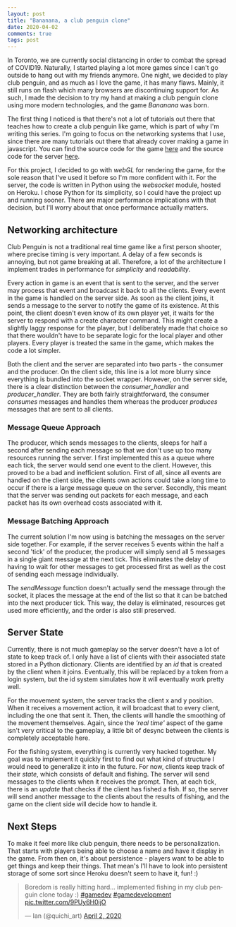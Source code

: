 ```yaml
---
layout: post
title: "Bananana, a club penguin clone"
date: 2020-04-02
comments: true
tags: post
---
```


In Toronto, we are currently social distancing in order to combat the spread of COVID19. Naturally, I started playing a lot more games since I can't go outside to hang out with my friends anymore. One night, we decided to play club penguin, and as much as I love the game, it has many flaws. Mainly, it still runs on flash which many browsers are discontinuing support for. As such, I made the decision to try my hand at making a club penguin clone using more modern technologies, and the game *Bananana* was born.

The first thing I noticed is that there's not a lot of tutorials out there that teaches how to create a club penguin like game, which is part of why I'm writing this series. I'm going to focus on the networking systems that I use, since there are many tutorials out there that already cover making a game in javascript. You can find the source code for the game [here](https://github.com/ianw3214/bananana) and the source code for the server [here](https://github.com/ianw3214/bananana-server).

For this project, I decided to go with *webGL* for rendering the game, for the sole reason that I've used it before so I'm more confident with it. For the server, the code is written in Python using the *websocket* module, hosted on Heroku. I chose Python for its simplicity, so I could have the project up and running sooner. There are major performance implications with that decision, but I'll worry about that once performance actually matters.

## Networking architecture

Club Penguin is not a traditional real time game like a first person shooter, where precise timing is very important. A delay of a few seconds is annoying, but not game breaking at all. Therefore, a lot of the architecture I implement trades in performance for *simplicity* and *readability*.

Every action in game is an event that is sent to the server, and the server may process that event and broadcast it back to all the clients. Every event in the game is handled on the server side. As soon as the client joins, it sends a message to the server to notify the game of its existence. At this point, the client doesn't even know of its own player yet, it waits for the server to respond with a create character command. This might create a slightly laggy response for the player, but I deliberately made that choice so that there wouldn't have to be separate logic for the local player and other players. Every player is treated the same in the game, which makes the code a lot simpler.

Both the client and the server are separated into two parts - the consumer and the producer. On the client side, this line is a lot more blurry since everything is bundled into the socket wrapper. However, on the server side, there is a clear distinction between the _consumer\_handler_ and _producer\_handler_. They are both fairly straightforward, the consumer _consumes_ messages and handles them whereas the producer _produces_ messages that are sent to all clients.

### Message Queue Approach

The producer, which sends messages to the clients, sleeps for half a second after sending each message so that we don't use up too many resources running the server. I first implemented this as a queue where each tick, the server would send one event to the client. However, this proved to be a bad and inefficient solution. First of all, since all events are handled on the client side, the clients own actions could take a long time to occur if there is a large message queue on the server. Secondly, this meant that the server was sending out packets for each message, and each packet has its own overhead costs associated with it.

### Message Batching Approach

The current solution I'm now using is batching the messages on the server side together. For example, if the server receives 5 events within the half a second 'tick' of the producer, the producer will simply send all 5 messages in a single giant message at the next tick. This eliminates the delay of having to wait for other messages to get processed first as well as the cost of sending each message individually.

<script src="https://gist.github.com/ianw3214/82ca68e916e76e7530fcfe5fb68f1d31.js"></script>

The *sendMessage* function doesn't actually send the message through the socket, it places the message at the end of the list so that it can be batched into the next producer tick. This way, the delay is eliminated, resources get used more efficiently, and the order is also still preserved.

## Server State

Currently, there is not much gameplay so the server doesn't have a lot of state to keep track of. I only have a list of clients with their associated state stored in a Python dictionary. Clients are identified by an *id* that is created by the client when it joins. Eventually, this will be replaced by a token from a login system, but the id system simulates how it will eventually work pretty well.

For the movement system, the server tracks the client x and y position. When it receives a movement action, it will broadcast that to every client, including the one that sent it. Then, the clients will handle the smoothing of the movement themselves. Again, since the _'real time'_ aspect of the game isn't very critical to the gameplay, a little bit of desync between the clients is completely acceptable here.

For the fishing system, everything is currently very hacked together. My goal was to implement it quickly first to find out what kind of structure I would need to generalize it into in the future. For now, clients keep track of their *state*, which consists of default and fishing. The server will send messages to the clients when it receives the prompt. Then, at each tick, there is an *update* that checks if the client has fished a fish. If so, the server will send another message to the clients about the results of fishing, and the game on the client side will decide how to handle it.

## Next Steps

To make it feel more like club penguin, there needs to be personalization. That starts with players being able to choose a name and have it display in the game. From then on, it's about persistence - players want to be able to get things and keep their things. That mean's I'll have to look into persistent storage of some sort since Heroku doesn't seem to have it, fun! :)

<blockquote class="twitter-tweet"><p lang="en" dir="ltr">Boredom is really hitting hard... implemented fishing in my club penguin clone today :) <a href="https://twitter.com/hashtag/gamedev?src=hash&amp;ref_src=twsrc%5Etfw">#gamedev</a> <a href="https://twitter.com/hashtag/gamedevelopment?src=hash&amp;ref_src=twsrc%5Etfw">#gamedevelopment</a> <a href="https://t.co/9PUy6H0ijO">pic.twitter.com/9PUy6H0ijO</a></p>&mdash; Ian (@quichi_art) <a href="https://twitter.com/quichi_art/status/1245585146582937600?ref_src=twsrc%5Etfw">April 2, 2020</a></blockquote> <script async src="https://platform.twitter.com/widgets.js" charset="utf-8"></script>
